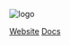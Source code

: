 ![logo](https://raw.githubusercontent.com/azohra/shipyard/master/_staic/img/logo-black-300px.png)

[Website](https://shipyard.azohra.com)
[Docs](README.md)
